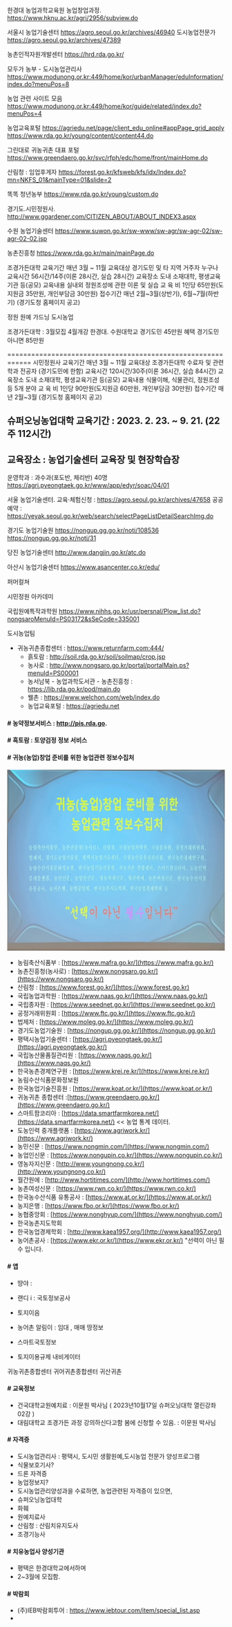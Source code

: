 한경대 농업과학교육원 농업창업과정.
https://www.hknu.ac.kr/agri/2956/subview.do

서울시 농업기술센터
https://agro.seoul.go.kr/archives/46940
도시농업전문가
https://agro.seoul.go.kr/archives/47389

농촌인적자원개발센터
https://hrd.rda.go.kr/

모두가 농부 - 도시농업관리사
https://www.modunong.or.kr:449/home/kor/urbanManager/eduInformation/index.do?menuPos=8

농업 관련 사이트 모음
https://www.modunong.or.kr:449/home/kor/guide/related/index.do?menuPos=4

농업교육포털
https://agriedu.net/page/client_edu_online#appPage_grid_apply
https://www.rda.go.kr/young/content/content44.do

그린대로 귀농귀촌 대표 포털
https://www.greendaero.go.kr/svc/rfph/edc/home/front/mainHome.do

산림청 : 임업후게자
https://forest.go.kr/kfsweb/kfs/idx/Index.do?mn=NKFS_01&mainType=01&slide=2

똑똑 청년농부
https://www.rda.go.kr/young/custom.do

경기도.시민정원사.
http://www.ggardener.com/CITIZEN_ABOUT/ABOUT_INDEX3.aspx

수원 농업기술센터
https://www.suwon.go.kr/sw-www/sw-agr/sw-agr-02/sw-agr-02-02.jsp

농촌진흥청
https://www.rda.go.kr/main/mainPage.do

조경가든대학
교육기간	매년 3월 ~ 11월
교육대상	경기도민 및 타 지역 거주자 누구나
교육시간	56시간/14주(이론 28시간, 실습 28시간)
교육장소	도내 소재대학, 평생교육기관 등(공모)
교육내용	실내외 정원조성에 관한 이론 및 실습
교 육 비	1인당 65만원(도지원금 35만원, 개인부담금 30만원)
접수기간	매년 2월~3월(상반기), 6월~7월(하반기) (경기도청 홈페이지 공고)

정원 원예 가드닝 도시농업

조경가든대학 : 3월모집 4월개강
 한경대.
 수원대학교
  경기도민 45만원 혜택
  경기도민 아니면 85만원

============================================================
시민정원사
교육기간	매년 3월 ~ 11월
교육대상	조경가든대학 수료자 및 관련학과 전공자 (경기도민에 한함)
교육시간	120시간/30주(이론 36시간, 실습 84시간)
교육장소	도내 소재대학, 평생교육기관 등(공모)
교육내용	식물이해, 식물관리, 정원조성 등 5개 분야
교 육 비	1인당 90만원(도지원금 60만원, 개인부담금 30만원)
접수기간	매년 2월~3월 (경기도청 홈페이지 공고)

슈퍼오닝농업대학 
교육기간 : 2023. 2. 23. ~ 9. 21. (22주 112시간)
-
교육장소 : 농업기술센터 교육장 및 현장학습장
-
운영학과 : 과수과(포도반, 체리반) 40명
https://agri.pyeongtaek.go.kr/www/app/edyr/soac/04/01


서울 농업기술센터.
교육·체험신청 : https://agro.seoul.go.kr/archives/47658
공공 예약 : https://yeyak.seoul.go.kr/web/search/selectPageListDetailSearchImg.do

경기도 농업기술원
https://nongup.gg.go.kr/noti/108536
https://nongup.gg.go.kr/noti/31

당진 농업기술센터
http://www.dangjin.go.kr/atc.do

아산시 농업기술센터
https://www.asancenter.co.kr/edu/


퍼머컬쳐

시민정원 아카데미

국립원예특작과학원
https://www.nihhs.go.kr/usr/persnal/Plow_list.do?nongsaroMenuId=PS03172&sSeCode=335001

도시농업팀

- 귀농귀촌종합센터 : https://www.returnfarm.com:444/
  - 흙토람 : http://soil.rda.go.kr/soil/soilmap/crop.jsp
  - 농사로 : http://www.nongsaro.go.kr/portal/portalMain.ps?menuId=PS00001
  - 농서남북 - 농업과학도서관 - 농촌진흥청 : https://lib.rda.go.kr/pod/main.do
  - 웰촌 : https://www.welchon.com/web/index.do
  - 농업교육포털 : https://agriedu.net

#### # 농약정보서비스 : http://pis.rda.go.
#### # 흑토람 : 토양검정 정보 서비스

#### # 귀농(농업)창업 준비를 위한 농업관련 정보수집처
![](귀농(농업)창업%20준비를%20위한%20농업관련%20정보수집처.jpeg)
  - 농림축산식품부 : [https://www.mafra.go.kr/](https://www.mafra.go.kr/)
  - 농촌진흥청(농사로) : [https://www.nongsaro.go.kr/](https://www.nongsaro.go.kr/)
  - 산림청 : [https://www.forest.go.kr/](https://www.forest.go.kr)
  - 국립농업과학원 : [https://www.naas.go.kr/](https://www.naas.go.kr/)
  - 국립종자원 : [https://www.seednet.go.kr/](https://www.seednet.go.kr/)
  - 공정거래위원회 : [https://www.ftc.go.kr/](https://www.ftc.go.kr/)
  - 법제처 : [https://www.moleg.go.kr/](https://www.moleg.go.kr/)
  - 경기도농업기술원 : [https://nongup.gg.go.kr/](https://nongup.gg.go.kr/)
  - 평택시농업기술센터 : [https://agri.pyeongtaek.go.kr/](https://agri.pyeongtaek.go.kr/)
  - 국립농산물품질관리원 : [https://www.naqs.go.kr/](https://www.naqs.go.kr/)
  - 한국농촌경제연구원 : [https://www.krei.re.kr/](https://www.krei.re.kr/)
  - 농림수산식품문화정보원
  - 한국농업기술진흥원 : [https://www.koat.or.kr/](https://www.koat.or.kr/)
  - 귀농귀촌 종합센터 :[https://www.greendaero.go.kr/](https://www.greendaero.go.kr/)
  - 스마트팜코리아 : [https://data.smartfarmkorea.net/](https://data.smartfarmkorea.net/) << 농업 통계 데이터.
  - 도농인력 중개플랫폼 : [https://www.agriwork.kr/](https://www.agriwork.kr/)
  - 농민신문 : [https://www.nongmin.com/](https://www.nongmin.com/)
  - 농업인신문 : [https://www.nongupin.co.kr/](https://www.nongupin.co.kr/)
  - 영농자지신문 : [http://www.youngnong.co.kr/](http://www.youngnong.co.kr/)
  - 월간원에 : [http://www.hortitimes.com/](http://www.hortitimes.com/)
  - 농촌여성신문 : [https://www.rwn.co.kr/](https://www.rwn.co.kr/)
  - 한국농수산식품 유통공사 : [https://www.at.or.kr/](https://www.at.or.kr/)
  - 농지은행 : [https://www.fbo.or.kr/](https://www.fbo.or.kr/)
  - 농협중앙회 : [https://www.nonghyup.com/](https://www.nonghyup.com/)
  - 한국농촌지도학회
  - 한국농업경제학회 : [http://www.kaea1957.org/](http://www.kaea1957.org/)
  - 농어촌공사 : [https://www.ekr.or.kr/](https://www.ekr.or.kr/)
"선력이 아닌 필수 입니다.

#### # 앱
  - 땽야 : 
  - 랜디 i : 국토정보공사
  - 토지이음
  - 농어촌 알림이 : 임대 , 매매 땅정보

  - 스마트국토정보
  - 토지이용규제 내비게이터

귀농귀촌종합센터
귀어귀촌종합센터
귀산귀촌

#### # 교육정보
  - 건국대학교원예치료 : 이문원 박사님 ( 2023년10월17일 슈퍼오닝대학 열린강좌 02강 )
  - 대림대학교 조경가든 과정 강의하신다고함 봄에 신청할 수 있음. : 이문원 박사님

#### # 자격증
  - 도시농업관리사 : 평택시, 도시민 생활원예,도시농업 전문가 양성프로그램
  - 식물보호기사?
  - 드론 자격증
  - 농업정보지? 
  - 도시농업관리양성과을 수료하면,
    농업관련된 자격증이 있으면,
  - 슈퍼오닝농업대학
  - 화훼
  - 원예치료사
  - 산림청 : 산림치유지도사
  - 조경기능사

#### # 치유농업사 양성기관
  - 평택은 한경대학교에서하며 
  - 2~3월에 모집함.

#### # 박람회
  - (주)IEB박람회투어 : https://www.iebtour.com/item/special_list.asp
  - 
